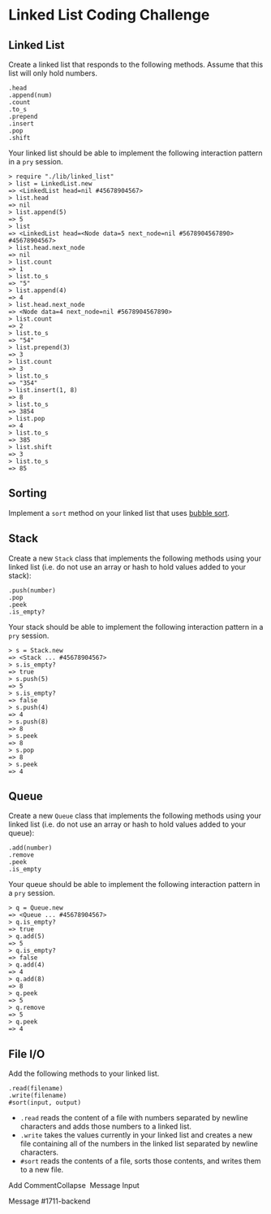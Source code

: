 # Linked List Coding Challenge

## Linked List

Create a linked list that responds to the following methods. Assume that this list will only hold numbers.

```
.head
.append(num)
.count
.to_s
.prepend
.insert
.pop
.shift
```

Your linked list should be able to implement the following interaction pattern in a `pry` session.

```
> require "./lib/linked_list"
> list = LinkedList.new
=> <LinkedList head=nil #45678904567>
> list.head
=> nil
> list.append(5)
=> 5
> list
=> <LinkedList head=<Node data=5 next_node=nil #5678904567890> #45678904567>
> list.head.next_node
=> nil
> list.count
=> 1
> list.to_s
=> "5"
> list.append(4)
=> 4
> list.head.next_node
=> <Node data=4 next_node=nil #5678904567890>
> list.count
=> 2
> list.to_s
=> "54"
> list.prepend(3)
=> 3
> list.count
=> 3
> list.to_s
=> "354"
> list.insert(1, 8)
=> 8
> list.to_s
=> 3854
> list.pop
=> 4
> list.to_s
=> 385
> list.shift
=> 3
> list.to_s
=> 85
```

## Sorting

Implement a `sort` method on your linked list that uses [bubble sort](https://en.wikipedia.org/wiki/Bubble_sort).

## Stack

Create a new `Stack` class that implements the following methods using your linked list (i.e. do not use an array or hash to hold values added to your stack):

```
.push(number)
.pop
.peek
.is_empty?
```

Your stack should be able to implement the following interaction pattern in a `pry` session.

```
> s = Stack.new
=> <Stack ... #45678904567>
> s.is_empty?
=> true
> s.push(5)
=> 5
> s.is_empty?
=> false
> s.push(4)
=> 4
> s.push(8)
=> 8
> s.peek
=> 8
> s.pop
=> 8
> s.peek
=> 4
```

## Queue

Create a new `Queue` class that implements the following methods using your linked list (i.e. do not use an array or hash to hold values added to your queue):

```
.add(number)
.remove
.peek
.is_empty
```

Your queue should be able to implement the following interaction pattern in a `pry` session.

```
> q = Queue.new
=> <Queue ... #45678904567>
> q.is_empty?
=> true
> q.add(5)
=> 5
> q.is_empty?
=> false
> q.add(4)
=> 4
> q.add(8)
=> 8
> q.peek
=> 5
> q.remove
=> 5
> q.peek
=> 4
```

## File I/O

Add the following methods to your linked list.

```
.read(filename)
.write(filename)
#sort(input, output)
```

* `.read` reads the content of a file with numbers separated by newline characters and adds those numbers to a linked list.
* `.write` takes the values currently in your linked list and creates a new file containing all of the numbers in the linked list separated by newline characters.
* `#sort` reads the contents of a file, sorts those contents, and writes them to a new file.


Add CommentCollapse 
Message Input

Message #1711-backend
